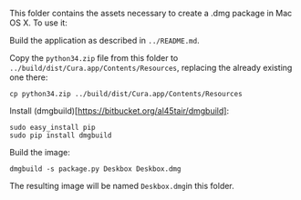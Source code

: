 This folder contains the assets necessary to create a .dmg package in Mac OS X.
To use it:

Build the application as described in `../README.md`.

Copy the `python34.zip` file from this folder to `../build/dist/Cura.app/Contents/Resources`, replacing the already existing one there:
```shell
cp python34.zip ../build/dist/Cura.app/Contents/Resources
```

Install (dmgbuild)[https://bitbucket.org/al45tair/dmgbuild]:
```shell
sudo easy_install pip
sudo pip install dmgbuild
```

Build the image:
```shell
dmgbuild -s package.py Deskbox Deskbox.dmg
```

The resulting image will be named `Deskbox.dmg`in this folder.
